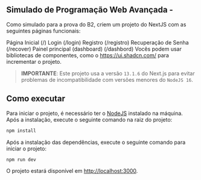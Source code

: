 ## Simulado de Programação Web Avançada - 

Como simulado para a prova do B2, criem um projeto do NextJS com as seguintes páginas funcionais:

Página Inicial (/)
Login (/login)
Registro (/registro)
Recuperação de Senha (/recover)
Painel principal (dashboard) (/dashbord)
Vocês podem usar bibliotecas de componentes, como o https://ui.shadcn.com/ para incrementar o projeto.

> **IMPORTANTE**: Este projeto usa a versão `13.1.6` do Next.js para evitar problemas de incompatibilidade com versões menores do `NodeJS 16`. 
## Como executar
Para iniciar o projeto, é necessário ter o [NodeJS](https://nodejs.org/en/) instalado na máquina. Após a instalação, execute o seguinte comando na raiz do projeto:
```bash
npm install
```
Após a instalação das dependências, execute o seguinte comando para iniciar o projeto:
```bash
npm run dev
```
O projeto estará disponível em [http://localhost:3000](http://localhost:3000).
